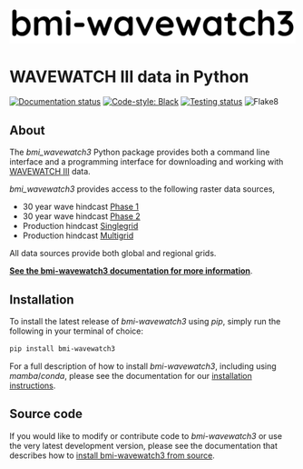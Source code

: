 [![Python interface to WAVEWATCH III data][logo]][github-link]


# WAVEWATCH III data in Python

[![Documentation status][rtd-badge]][rtd-link]
[![Code-style: Black][black-badge]][black-link]
[![Testing status][testing-badge]][testing-link]
![Flake8][flake8-badge]


## About


<!-- start-abstract -->

The *bmi_wavewatch3* Python package provides both a command line interface and
a programming interface for downloading and working with [WAVEWATCH III] data.

*bmi_wavewatch3* provides access to the following raster data sources,

- 30 year wave hindcast [Phase 1]
- 30 year wave hindcast [Phase 2]
- Production hindcast [Singlegrid]
- Production hindcast [Multigrid]

All data sources provide both global and regional grids.

[phase 1]: https://polar.ncep.noaa.gov/waves/hindcasts/nopp-phase1.php
[phase 2]: https://polar.ncep.noaa.gov/waves/hindcasts/nopp-phase2.php
[singlegrid]: https://polar.ncep.noaa.gov/waves/hindcasts/prod-nww3.php
[multigrid]: https://polar.ncep.noaa.gov/waves/hindcasts/prod-multi_1.php

<!-- end-abstract -->

[**See the bmi-wavewatch3 documentation for more information**](https://bmi-wavewatch3.readthedocs.io/en/latest/).

## Installation

To install the latest release of *bmi-wavewatch3* using *pip*, simply run the following
in your terminal of choice:

```bash
pip install bmi-wavewatch3
```

For a full description of how to install *bmi-wavewatch3*, including using *mamba*/*conda*,
please see the documentation for our [installation instructions].

## Source code

If you would like to modify or contribute code to *bmi-wavewatch3* or use the very
latest development version, please see the documentation that describes how to
[install bmi-wavewatch3 from source].


[install bmi-wavewatch3 from source]: https://bmi-wavewatch3.readthedocs.io/en/master/install/developer_install.html
[installation instructions]: https://bmi-wavewatch3.readthedocs.io/en/master/installation.html
[multigrid data]: https://polar.ncep.noaa.gov/waves/hindcasts/multi_1/
[singlegrid data]: https://polar.ncep.noaa.gov/waves/hindcasts/nww3/
[wavewatch iii]: https://polar.ncep.noaa.gov/waves
[wavewatch iii description]: https://polar.ncep.noaa.gov/waves/wavewatch/
[wavewatch iii hindcasts]: http://polar.ncep.noaa.gov/waves/hindcasts/
[wavewatch iii thredds]: https://www.ncei.noaa.gov/thredds-ocean/catalog/ncep/nww3/catalog.html


[black-badge]: https://github.com/csdms/bmi-wavewatch3/workflows/Black/badge.svg
[black-link]: https://github.com/ambv/black
[flake8-badge]: https://github.com/csdms/bmi-wavewatch3/workflows/Flake8/badge.svg
[github-link]: https://github.com/csdms/bmi-wavewatch3
[logo]: https://github.com/csdms/bmi-wavewatch3/raw/main/docs/source/_static/bmi-wavewatch3-logo-light.svg
[rtd-badge]: https://readthedocs.org/projects/bmi-wavewatch3/badge/?version=latest
[rtd-link]: https://bmi-wavewatch3.readthedocs.io/en/latest/?badge=latest
[testing-badge]: https://github.com/csdms/bmi-wavewatch3/actions/workflows/test.yml/badge.svg
[testing-link]: https://github.com/csdms/bmi-wavewatch3/actions/workflows/test.yml
[ww3-global-image]: https://raw.githubusercontent.com/csdms/bmi-wavewatch3/main/docs/source/_static/ww3_global_swh-light.png
